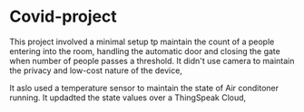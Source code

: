# Covid-project
This project involved a minimal setup tp maintain the count of a people entering into the room, handling the automatic door and closing the gate when number of people passes a threshold.  It didn't use camera to maintain the privacy and low-cost nature of the device,

It aslo used a temperature sensor to maintain the state of Air conditoner running. It updadted the state values over a ThingSpeak Cloud, 
